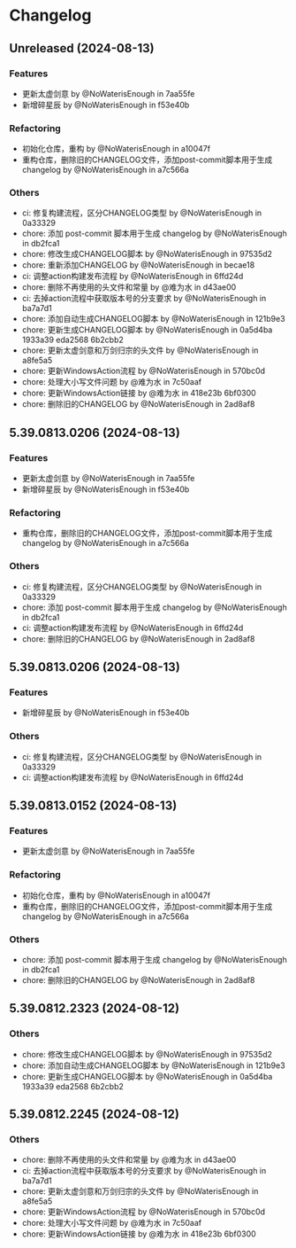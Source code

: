 # Changelog

## Unreleased (2024-08-13)

### Features
- 更新太虚剑意 by @NoWaterisEnough in 7aa55fe
- 新增碎星辰 by @NoWaterisEnough in f53e40b

### Refactoring
- 初始化仓库，重构 by @NoWaterisEnough in a10047f
- 重构仓库，删除旧的CHANGELOG文件，添加post-commit脚本用于生成changelog by @NoWaterisEnough in a7c566a

### Others
- ci: 修复构建流程，区分CHANGELOG类型 by @NoWaterisEnough in 0a33329
- chore: 添加 post-commit 脚本用于生成 changelog by @NoWaterisEnough in db2fca1
- chore: 修改生成CHANGELOG脚本 by @NoWaterisEnough in 97535d2
- chore: 重新添加CHANGELOG by @NoWaterisEnough in becae18
- ci: 调整action构建发布流程 by @NoWaterisEnough in 6ffd24d
- chore: 删除不再使用的头文件和常量 by @难为水 in d43ae00
- ci: 去掉action流程中获取版本号的分支要求 by @NoWaterisEnough in ba7a7d1
- chore: 添加自动生成CHANGELOG脚本 by @NoWaterisEnough in 121b9e3
- chore: 更新生成CHANGELOG脚本 by @NoWaterisEnough in 0a5d4ba 1933a39 eda2568 6b2cbb2
- chore: 更新太虚剑意和万剑归宗的头文件 by @NoWaterisEnough in a8fe5a5
- chore: 更新WindowsAction流程 by @NoWaterisEnough in 570bc0d
- chore: 处理大小写文件问题 by @难为水 in 7c50aaf
- chore: 更新WindowsAction链接 by @难为水 in 418e23b 6bf0300
- chore: 删除旧的CHANGELOG by @NoWaterisEnough in 2ad8af8

## 5.39.0813.0206 (2024-08-13)

### Features
- 更新太虚剑意 by @NoWaterisEnough in 7aa55fe
- 新增碎星辰 by @NoWaterisEnough in f53e40b

### Refactoring
- 重构仓库，删除旧的CHANGELOG文件，添加post-commit脚本用于生成changelog by @NoWaterisEnough in a7c566a

### Others
- ci: 修复构建流程，区分CHANGELOG类型 by @NoWaterisEnough in 0a33329
- chore: 添加 post-commit 脚本用于生成 changelog by @NoWaterisEnough in db2fca1
- ci: 调整action构建发布流程 by @NoWaterisEnough in 6ffd24d
- chore: 删除旧的CHANGELOG by @NoWaterisEnough in 2ad8af8

## 5.39.0813.0206 (2024-08-13)

### Features
- 新增碎星辰 by @NoWaterisEnough in f53e40b

### Others
- ci: 修复构建流程，区分CHANGELOG类型 by @NoWaterisEnough in 0a33329
- ci: 调整action构建发布流程 by @NoWaterisEnough in 6ffd24d

## 5.39.0813.0152 (2024-08-13)

### Features
- 更新太虚剑意 by @NoWaterisEnough in 7aa55fe

### Refactoring
- 初始化仓库，重构 by @NoWaterisEnough in a10047f
- 重构仓库，删除旧的CHANGELOG文件，添加post-commit脚本用于生成changelog by @NoWaterisEnough in a7c566a

### Others
- chore: 添加 post-commit 脚本用于生成 changelog by @NoWaterisEnough in db2fca1
- chore: 删除旧的CHANGELOG by @NoWaterisEnough in 2ad8af8

## 5.39.0812.2323 (2024-08-12)

### Others
- chore: 修改生成CHANGELOG脚本 by @NoWaterisEnough in 97535d2
- chore: 添加自动生成CHANGELOG脚本 by @NoWaterisEnough in 121b9e3
- chore: 更新生成CHANGELOG脚本 by @NoWaterisEnough in 0a5d4ba 1933a39 eda2568 6b2cbb2

## 5.39.0812.2245 (2024-08-12)

### Others
- chore: 删除不再使用的头文件和常量 by @难为水 in d43ae00
- ci: 去掉action流程中获取版本号的分支要求 by @NoWaterisEnough in ba7a7d1
- chore: 更新太虚剑意和万剑归宗的头文件 by @NoWaterisEnough in a8fe5a5
- chore: 更新WindowsAction流程 by @NoWaterisEnough in 570bc0d
- chore: 处理大小写文件问题 by @难为水 in 7c50aaf
- chore: 更新WindowsAction链接 by @难为水 in 418e23b 6bf0300

